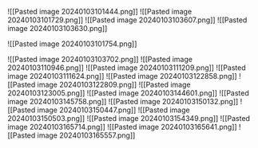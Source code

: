 
![[Pasted image 20240103101444.png]]
![[Pasted image 20240103101729.png]]
![[Pasted image 20240103103607.png]]
![[Pasted image 20240103103630.png]]

![[Pasted image 20240103101754.png]]

![[Pasted image 20240103103702.png]]
![[Pasted image 20240103110946.png]]
![[Pasted image 20240103111209.png]]
![[Pasted image 20240103111624.png]]
![[Pasted image 20240103122858.png]]
![[Pasted image 20240103122809.png]]
![[Pasted image 20240103123005.png]]
![[Pasted image 20240103144601.png]]
![[Pasted image 20240103145758.png]]
![[Pasted image 20240103150132.png]]
![[Pasted image 20240103150447.png]]
![[Pasted image 20240103150503.png]]
![[Pasted image 20240103154349.png]]
![[Pasted image 20240103165714.png]]
![[Pasted image 20240103165641.png]]
![[Pasted image 20240103165557.png]]
